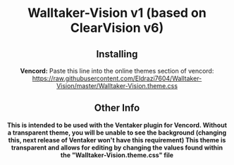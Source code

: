 <div align="center">

# Walltaker-Vision v1 (based on ClearVision v6)


## Installing

**Vencord:**
Paste this line into the online themes section of vencord: https://raw.githubusercontent.com/Eldrazi7604/Walltaker-Vision/master/Walltaker-Vision.theme.css
## Other Info
**This is intended to be used with the Ventaker plugin for Vencord. Without a transparent theme, you will be unable to see the background (changing this, next release of Ventaker won't have this requirement) This theme is transparent and allows for editing by changing the values found within the "Walltaker-Vision.theme.css" file**
